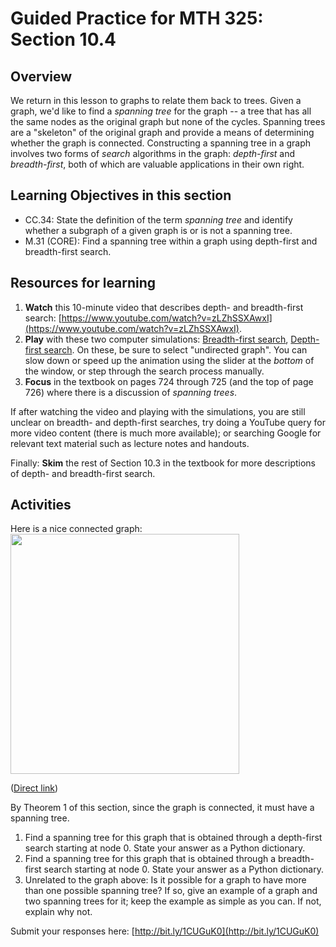 Guided Practice for MTH 325: Section 10.4
=========================================

## Overview 

We return in this lesson to graphs to relate them back to trees. Given a graph, we'd like to find a _spanning tree_ for the graph -- a tree that has all the same nodes as the original graph but none of the cycles. Spanning trees are a "skeleton" of the original graph and provide a means of determining whether the graph is connected. Constructing a spanning tree in a graph involves two forms of _search_ algorithms in the graph: _depth-first_ and _breadth-first_, both of which are valuable applications in their own right.

## Learning Objectives in this section

+ CC.34: State the definition of the term _spanning tree_ and identify whether a subgraph of a given graph is or is not a spanning tree. 
+ M.31 (CORE): Find a spanning tree within a graph using depth-first and breadth-first search. 

## Resources for learning

1. __Watch__ this 10-minute video that describes depth- and breadth-first search: [https://www.youtube.com/watch?v=zLZhSSXAwxI](https://www.youtube.com/watch?v=zLZhSSXAwxI).
2. __Play__ with these two computer simulations: [Breadth-first search](https://www.cs.usfca.edu/~galles/visualization/BFS.html), [Depth-first search](https://www.cs.usfca.edu/~galles/visualization/DFS.html). On these, be sure to select "undirected graph". You can slow down or speed up the animation using the slider at the _bottom_ of the window, or step through the search process manually. 
3. __Focus__ in the textbook on pages 724 through 725 (and the top of page 726) where there is a discussion of _spanning trees_. 

If after watching the video and playing with the simulations, you are still unclear on breadth- and depth-first searches, try doing a YouTube query for more video content (there is much more available); or searching Google for relevant text material such as lecture notes and handouts. 

Finally: __Skim__ the rest of Section 10.3 in the textbook for more descriptions of depth- and breadth-first search. 

## Activities 

Here is a nice connected graph: 
<a href="http://content.screencast.com/users/talbertr/folders/MTH%20325%20Images/media/7d5f0bbe-c78d-4249-bff2-254c1937bf43/gp10-4.png"><img class="embeddedObject" src="http://content.screencast.com/users/talbertr/folders/MTH%20325%20Images/media/7d5f0bbe-c78d-4249-bff2-254c1937bf43/gp10-4.png" width="366" height="384" border="0" /></a> 

([Direct link](http://www.screencast.com/t/uQvhInDmwwT)) 

By Theorem 1 of this section, since the graph is connected, it must have a spanning tree. 

1. Find a spanning tree for this graph that is obtained through a depth-first search starting at node 0. State your answer as a Python dictionary. 
2. Find a spanning tree for this graph that is obtained through a breadth-first search starting at node 0. State your answer as a Python dictionary.
3. Unrelated to the graph above: Is it possible for a graph to have more than one possible spanning tree? If so, give an example of a graph and two spanning trees for it; keep the example as simple as you can. If not, explain why not. 

Submit your responses here: [http://bit.ly/1CUGuK0](http://bit.ly/1CUGuK0)

